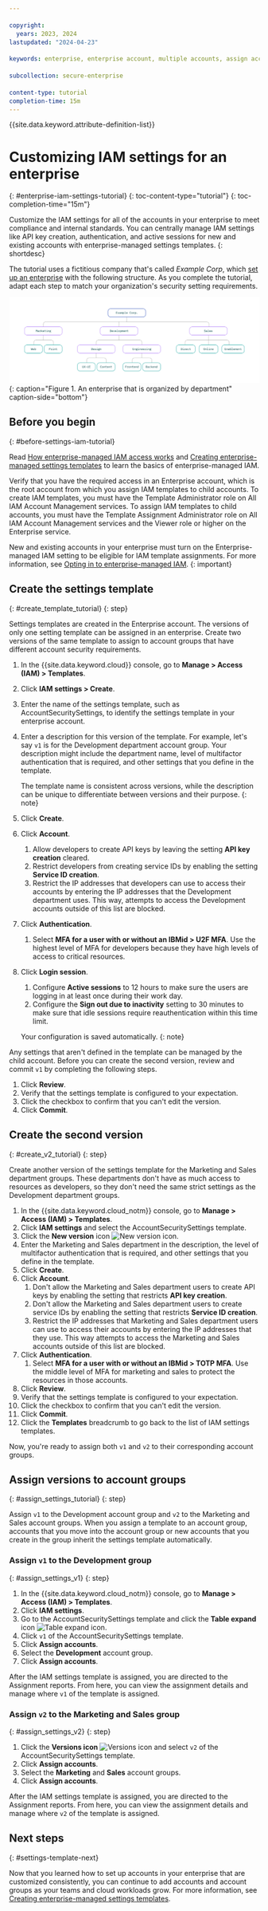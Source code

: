 ```yaml
---

copyright:
  years: 2023, 2024
lastupdated: "2024-04-23"

keywords: enterprise, enterprise account, multiple accounts, assign access, enterprise access, templates, enterprise managed, access, enterprise settings

subcollection: secure-enterprise

content-type: tutorial
completion-time: 15m
---
```


{{site.data.keyword.attribute-definition-list}}

# Customizing IAM settings for an enterprise
{: #enterprise-iam-settings-tutorial}
{: toc-content-type="tutorial"}
{: toc-completion-time="15m"}

Customize the IAM settings for all of the accounts in your enterprise to meet compliance and internal standards. You can centrally manage IAM settings like API key creation, authentication, and active sessions for new and existing accounts with enterprise-managed settings templates.
{: shortdesc}

The tutorial uses a fictitious company that's called *Example Corp*, which [set up an enterprise](/docs/secure-enterprise?topic=secure-enterprise-enterprise-tutorial) with the following structure. As you complete the tutorial, adapt each step to match your organization's security setting requirements.

![A four-tier enterprise that groups accounts according to department in an organization. For example, account groups are named Marketing, Development, and Sales. The account groups contain accounts for teams within those departments. For example, the Sales account group contains accounts for Direct, Online, and Enablement.](images/enterprise-by-dept.svg "An enterprise that organizes accounts according to department in the organization."){: caption="Figure 1. An enterprise that is organized by department" caption-side="bottom"}

## Before you begin
{: #before-settings-iam-tutorial}

Read [How enterprise-managed IAM access works](/docs/secure-enterprise?topic=secure-enterprise-access-enterprises#how-enterprise-iam) and [Creating enterprise-managed settings templates](/docs/secure-enterprise?topic=secure-enterprise-settings-template-create) to learn the basics of enterprise-managed IAM.

Verify that you have the required access in an Enterprise account, which is the root account from which you assign IAM templates to child accounts. To create IAM templates, you must have the Template Administrator role on All IAM Account Management services. To assign IAM templates to child accounts, you must have the Template Assignment Administrator role on All IAM Account Management services and the Viewer role or higher on the Enterprise service.

New and existing accounts in your enterprise must turn on the Enterprise-managed IAM setting to be eligible for IAM template assignments. For more information, see [Opting in to enterprise-managed IAM](/docs/secure-enterprise?topic=secure-enterprise-enterprise-managed-opt-in).
{: important}

## Create the settings template
{: #create_template_tutorial}
{: step}

Settings templates are created in the Enterprise account. The versions of only one setting template can be assigned in an enterprise. Create two versions of the same template to assign to account groups that have different account security requirements.

1. In the {{site.data.keyword.cloud}} console, go to **Manage > Access (IAM) > Templates**.
1. Click **IAM settings > Create**.
1. Enter the name of the settings template, such as AccountSecuritySettings, to identify the settings template in your enterprise account.
1. Enter a description for this version of the template. For example, let's say `v1` is for the Development department account group. Your description might include the department name, level of multifactor authentication that is required, and other settings that you define in the template.

   The template name is consistent across versions, while the description can be unique to differentiate between versions and their purpose.
   {: note}

1. Click **Create**.
1. Click **Account**.
   1. Allow developers to create API keys by leaving the setting **API key creation** cleared.
   1. Restrict developers from creating service IDs by enabling the setting **Service ID creation**.
   1. Restrict the IP addresses that developers can use to access their accounts by entering the IP addresses that the Development department uses. This way, attempts to access the Development accounts outside of this list are blocked.
1. Click **Authentication**.
   1. Select **MFA for a user with or without an IBMid > U2F MFA**. Use the highest level of MFA for developers because they have high levels of access to critical resources.
1. Click **Login session**.
   1. Configure **Active sessions** to 12 hours to make sure the users are logging in at least once during their work day.
   1. Configure the **Sign out due to inactivity** setting to 30 minutes to make sure that idle sessions require reauthentication within this time limit.

   Your configuration is saved automatically.
   {: note}

Any settings that aren't defined in the template can be managed by the child account. Before you can create the second version, review and commit `v1` by completing the following steps.

1. Click **Review**.
1. Verify that the settings template is configured to your expectation.
1. Click the checkbox to confirm that you can't edit the version.
1. Click **Commit**.

## Create the second version
{: #create_v2_tutorial}
{: step}

Create another version of the settings template for the Marketing and Sales department groups. These departments don't have as much access to resources as developers, so they don't need the same strict settings as the Development department groups.

1. In the {{site.data.keyword.cloud_notm}} console, go to **Manage > Access (IAM) > Templates**.
1. Click **IAM settings** and select the AccountSecuritySettings template.
1. Click the **New version** icon ![New version icon](../icons/new-version.svg "New version").
1. Enter the Marketing and Sales department in the description, the level of multifactor authentication that is required, and other settings that you define in the template.
1. Click **Create**.
1. Click **Account**.
   1. Don't allow the Marketing and Sales department users to create API keys by enabling the setting that restricts **API key creation**.
   1. Don't allow the Marketing and Sales department users to create service IDs by enabling the setting that restricts **Service ID creation**.
   1. Restrict the IP addresses that Marketing and Sales department users can use to access their accounts by entering the IP addresses that they use. This way attempts to access the Marketing and Sales accounts outside of this list are blocked.
1. Click **Authentication**.
   1. Select **MFA for a user with or without an IBMid > TOTP MFA**. Use the middle level of MFA for marketing and sales to protect the resources in those accounts.
1. Click **Review**.
1. Verify that the settings template is configured to your expectation.
1. Click the checkbox to confirm that you can't edit the version.
1. Click **Commit**.
1. Click the **Templates** breadcrumb to go back to the list of IAM settings templates.

Now, you're ready to assign both `v1` and `v2` to their corresponding account groups.

## Assign versions to account groups
{: #assign_settings_tutorial}
{: step}

Assign `v1` to the Development account group and `v2` to the Marketing and Sales account groups. When you assign a template to an account group, accounts that you move into the account group or new accounts that you create in the group inherit the settings template automatically.

### Assign `v1` to the Development group
{: #assign_settings_v1}
{: step}

1. In the {{site.data.keyword.cloud_notm}} console, go to **Manage > Access (IAM) > Templates**.
1. Click **IAM settings**.
1. Go to the AccountSecuritySettings template and click the **Table expand** icon ![Table expand icon](../icons/table-expand.svg "Table expand").
1. Click `v1` of the AccountSecuritySettings template.
1. Click **Assign accounts**.
1. Select the **Development** account group.
1. Click **Assign accounts**.

After the IAM settings template is assigned, you are directed to the Assignment reports. From here, you can view the assignment details and manage where `v1` of the template is assigned.

### Assign `v2` to the Marketing and Sales group
{: #assign_settings_v2}
{: step}

1. Click the **Versions icon** ![Versions icon](../icons/version.svg "Versions") and select `v2` of the AccountSecuritySettings template.
1. Click **Assign accounts**.
1. Select the **Marketing** and **Sales** account groups.
1. Click **Assign accounts**.

After the IAM settings template is assigned, you are directed to the Assignment reports. From here, you can view the assignment details and manage where `v2` of the template is assigned.

## Next steps
{: #settings-template-next}

Now that you learned how to set up accounts in your enterprise that are customized consistently, you can continue to add accounts and account groups as your teams and cloud workloads grow. For more information, see [Creating enterprise-managed settings templates](/docs/secure-enterprise?topic=secure-enterprise-settings-template-create).
